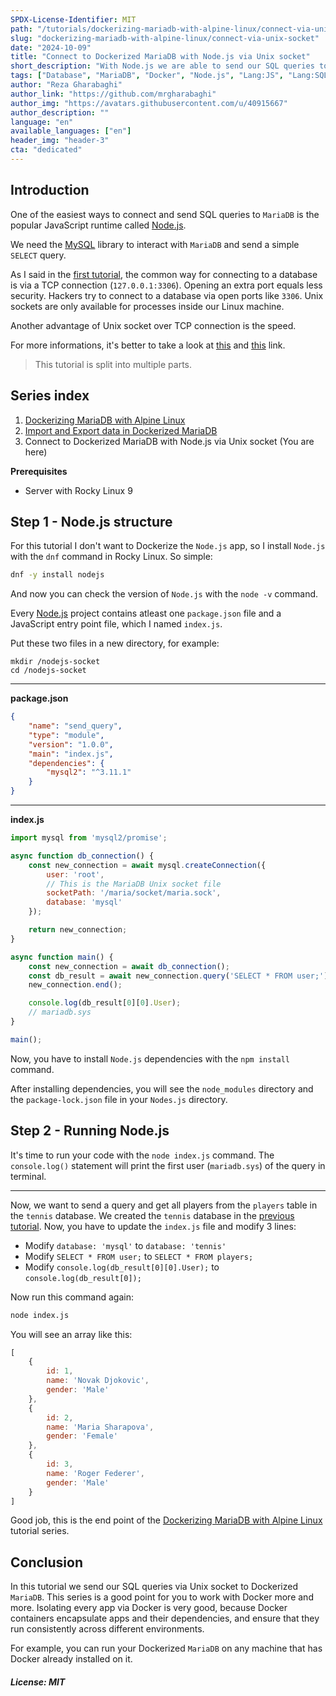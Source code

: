 ```yaml
---
SPDX-License-Identifier: MIT
path: "/tutorials/dockerizing-mariadb-with-alpine-linux/connect-via-unix-socket"
slug: "dockerizing-mariadb-with-alpine-linux/connect-via-unix-socket"
date: "2024-10-09"
title: "Connect to Dockerized MariaDB with Node.js via Unix socket"
short_description: "With Node.js we are able to send our SQL queries to a Dockerized MariaDB."
tags: ["Database", "MariaDB", "Docker", "Node.js", "Lang:JS", "Lang:SQL"]
author: "Reza Gharabaghi"
author_link: "https://github.com/mrgharabaghi"
author_img: "https://avatars.githubusercontent.com/u/40915667"
author_description: ""
language: "en"
available_languages: ["en"]
header_img: "header-3"
cta: "dedicated"
---
```


## Introduction

One of the easiest ways to connect and send SQL queries to `MariaDB` is the popular JavaScript runtime called [Node.js][nodejs].

We need the [MySQL][mysql2] library to interact with `MariaDB` and send a simple `SELECT` query.

As I said in the [first tutorial][first_tutorial], the common way for connecting to a database is via a TCP connection (`127.0.0.1:3306`). Opening an extra port equals less security. Hackers try to connect to a database via open ports like `3306`. Unix sockets are only available for processes inside our Linux machine.

Another advantage of Unix socket over TCP connection is the speed.

For more informations, it's better to take a look at [this][ref1] and [this][ref2] link.

> This tutorial is split into multiple parts.

## Series index

1. [Dockerizing MariaDB with Alpine Linux][first_tutorial]
2. [Import and Export data in Dockerized MariaDB][second_tutorial]
3. Connect to Dockerized MariaDB with Node.js via Unix socket (You are here)

**Prerequisites**

* Server with Rocky Linux 9

## Step 1 - Node.js structure

For this tutorial I don't want to Dockerize the `Node.js` app, so I install `Node.js` with the `dnf` command in Rocky Linux. So simple:

```bash
dnf -y install nodejs
```

And now you can check the version of `Node.js` with the `node -v` command.

Every [Node.js][nodejs] project contains atleast one `package.json` file and a JavaScript entry point file, which I named `index.js`.

Put these two files in a new directory, for example:

```
mkdir /nodejs-socket
cd /nodejs-socket
```

----------------------------------

**package.json**

```json
{
    "name": "send_query",
    "type": "module",
    "version": "1.0.0",
    "main": "index.js",
    "dependencies": {
        "mysql2": "^3.11.1"
    }
}
```

----------------------------------

**index.js**

```js
import mysql from 'mysql2/promise';

async function db_connection() {
    const new_connection = await mysql.createConnection({
        user: 'root',
        // This is the MariaDB Unix socket file
        socketPath: '/maria/socket/maria.sock',
        database: 'mysql'
    });

    return new_connection;
}

async function main() {
    const new_connection = await db_connection();
    const db_result = await new_connection.query('SELECT * FROM user;');
    new_connection.end();

    console.log(db_result[0][0].User);
    // mariadb.sys
}

main();
```

Now, you have to install `Node.js` dependencies with the `npm install` command.

After installing dependencies, you will see the `node_modules` directory and the `package-lock.json` file in your `Nodes.js` directory.

## Step 2 - Running Node.js

It's time to run your code with the `node index.js` command. The `console.log()` statement will print the first user (`mariadb.sys`) of the query in terminal.

----------------------------------

Now, we want to send a query and get all players from the `players` table in the `tennis` database. We created the `tennis` database in the [previous tutorial][second_tutorial]. Now, you have to update the `index.js` file and modify 3 lines:

- Modify `database: 'mysql'` to `database: 'tennis'`
- Modify `SELECT * FROM user;` to `SELECT * FROM players;`
- Modify `console.log(db_result[0][0].User);` to `console.log(db_result[0]);`

Now run this command again:

```bash
node index.js
```

You will see an array like this:

```js
[
    {
        id: 1,
        name: 'Novak Djokovic',
        gender: 'Male'
    },
    {
        id: 2,
        name: 'Maria Sharapova',
        gender: 'Female'
    },
    {
        id: 3,
        name: 'Roger Federer',
        gender: 'Male'
    }
]
```

Good job, this is the end point of the [Dockerizing MariaDB with Alpine Linux][first_tutorial] tutorial series.

## Conclusion

In this tutorial we send our SQL queries via Unix socket to Dockerized `MariaDB`. This series is a good point for you to work with Docker more and more. Isolating every app via Docker is very good, because Docker containers encapsulate apps and their dependencies, and ensure that they run consistently across different environments.

For example, you can run your Dockerized `MariaDB` on any machine that has Docker already installed on it.

##### License: MIT

<!--

Contributor's Certificate of Origin

By making a contribution to this project, I certify that:

(a) The contribution was created in whole or in part by me and I have
    the right to submit it under the license indicated in the file; or

(b) The contribution is based upon previous work that, to the best of my
    knowledge, is covered under an appropriate license and I have the
    right under that license to submit that work with modifications,
    whether created in whole or in part by me, under the same license
    (unless I am permitted to submit under a different license), as
    indicated in the file; or

(c) The contribution was provided directly to me by some other person
    who certified (a), (b) or (c) and I have not modified it.

(d) I understand and agree that this project and the contribution are
    public and that a record of the contribution (including all personal
    information I submit with it, including my sign-off) is maintained
    indefinitely and may be redistributed consistent with this project
    or the license(s) involved.

Signed-off-by: Reza Gharabaghi oqabemail@gmail.com

-->

[first_tutorial]: /tutorials/dockerizing-mariadb-with-alpine-linux
[second_tutorial]: /tutorials/dockerizing-mariadb-with-alpine-linux/import-and-export-data

[nodejs]: https://nodejs.org/en
[mysql2]: https://www.npmjs.com/package/mysql2
[ref1]: https://stackoverflow.com/a/15952170/16537476
[ref2]: https://lists.freebsd.org/pipermail/freebsd-performance/2005-February/001143.html
